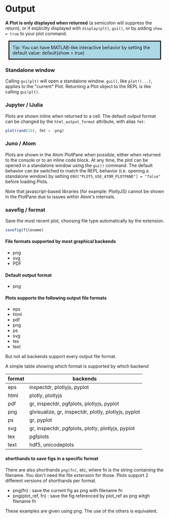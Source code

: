
# Output


**A Plot is only displayed when returned** (a semicolon will suppress the return), or if explicitly displayed with `display(plt)`, `gui()`, or by adding `show = true` to your plot command.


<div style="background-color: lightblue; padding: 10px; border-style: solid; border-width: medium; margin: 10px;">
Tip: You can have MATLAB-like interactive behavior by setting the default value: default(show = true)
</div>

### Standalone window

Calling `gui(plt)` will open a standalone window.  `gui()`, like `plot!(...)`, applies to the "current" Plot.  Returning a Plot object to the REPL is like calling `gui(plt)`.


### Jupyter / IJulia

Plots are shown inline when returned to a cell.  The default output format can be changed by the `html_output_format` attribute, with alias `fmt`:

```julia
plot(rand(10), fmt = :png)
```

### Juno / Atom

Plots are shown in the Atom PlotPane when possible, either when returned to the console or to an inline code block. At any time, the plot can be opened in a standalone window using the `gui()` command. The default behavior can be switched to match the REPL behavior (i.e. opening a standalone window) by setting `ENV["PLOTS_USE_ATOM_PLOTPANE"] = "false"` before loading Plots.

Note that javascript-based libraries (for example: PlotlyJS) cannot be shown in the PlotPane due to issues within Atom's internals.

### savefig / format

Save the most recent plot, choosing file type automatically by the extension.

```julia
savefig(filename)
```

#### File formats supported by most graphical backends

 - png
 - svg
 - PDF

#### Default output format

 - png

#### Plots supports the following output file formats

 - eps
 - html
 - pdf
 - png
 - ps
 - svg
 - tex
 - text

But not all backends support every output file format.

A simple table showing which format is supported by which backend

 | format | backends |
 |--------|----------|
 | eps | inspectdr, plotlyjs, pyplot |
 | html | plotly,  plotlyjs |
 | pdf | gr, inspectdr, pgfplots, plotlyjs, pyplot |
 | png | glvisualize, gr, inspectdr, plotly, plotlyjs, pyplot |
 | ps | gr, pyplot |
 | svg | gr, inspectdr, pgfplots, plotly, plotlyjs, pyplot |
 | tex | pgfplots |
 | text | hdf5, unicodeplots |

#### shorthands to save figs in a specific format

There are also shorthands `png(fn)`, etc, where fn is the string containing the filename.  You don't need the file extension for those.
Plots support 2 different versions of shorthands per format.

 - png(fn) : save the current fig as png with filename fn
 - png(plot_ref, fn) : save the fig referenced by plot_ref as png witgh filename fn

These examples are given using png.  The use of the others is equivalent.
